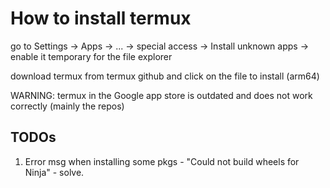 # How to install termux

go to Settings -> Apps -> ... -> special access -> Install unknown apps -> enable it temporary for the file explorer

download termux from termux github and click on the file to install (arm64)

WARNING: termux in the Google app store is outdated and does not work correctly (mainly the repos)

## TODOs

1. Error msg when installing some pkgs - "Could not build wheels for Ninja" - solve.
